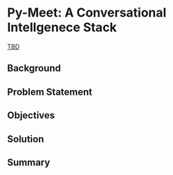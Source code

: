 # Py-Meet: A Conversational Intellgenece Stack
[TBD]()

## Background

## Problem Statement

## Objectives

## Solution

## Summary
